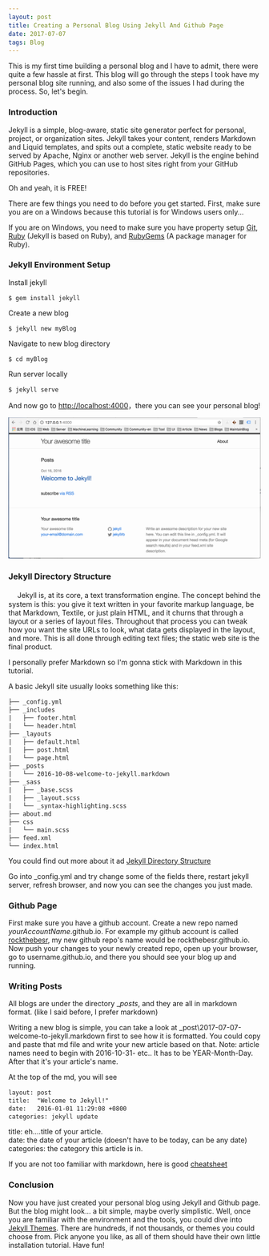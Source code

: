 ```yaml
---
layout: post
title: Creating a Personal Blog Using Jekyll And Github Page
date: 2017-07-07
tags: Blog   
---
```


This is my first time building a personal blog and I have to admit, there were quite a few hassle at first. This blog will go through the steps I took have my personal blog site running, and also some of the issues I had during the process. So, let's begin. 

### Introduction

Jekyll is a simple, blog-aware, static site generator perfect for personal, project, or organization sites. 
Jekyll takes your content, renders Markdown and Liquid templates, and spits out a complete, static website ready to be served by Apache, Nginx or another web server. Jekyll is the engine behind GitHub Pages, which you can use to host sites right from your GitHub repositories.

Oh and yeah, it is FREE!

There are few things you need to do before you get started. First, make sure you are on a Windows because this tutorial is for Windows users only...

If you are on Windows, you need to make sure you have property setup [Git](https://git-scm.com/downloads), [Ruby](http://www.ruby-lang.org/en/downloads/) (Jekyll is based on Ruby), and [RubyGems](http://rubygems.org/pages/download) (A package manager for Ruby).

### Jekyll Environment Setup

Install jekyll

```     
$ gem install jekyll     
```    

Create a new blog

```    
$ jekyll new myBlog    
```   

Navigate to new blog directory

```
$ cd myBlog  
```

Run server locally

```
$ jekyll serve
```

And now go to <http://localhost:4000>，there you can see your personal blog!

![](/images/posts/jekyll/image1.png)

### Jekyll Directory Structure
　
Jekyll is, at its core, a text transformation engine. The concept behind the system is this: you give it text written in your favorite markup language, be that Markdown, Textile, or just plain HTML, and it churns that through a layout or a series of layout files. Throughout that process you can tweak how you want the site URLs to look, what data gets displayed in the layout, and more. This is all done through editing text files; the static web site is the final product.

I personally prefer Markdown so I'm gonna stick with Markdown in this tutorial. 

A basic Jekyll site usually looks something like this:


    ├── _config.yml
    ├── _includes
    |   ├── footer.html
    |   └── header.html
    ├── _layouts
    |   ├── default.html
    |   ├── post.html
    |   └── page.html
    ├── _posts
    |   └── 2016-10-08-welcome-to-jekyll.markdown
    ├── _sass
    |   ├── _base.scss
    |   ├── _layout.scss
    |   └── _syntax-highlighting.scss
    ├── about.md
    ├── css
    |   └── main.scss
    ├── feed.xml
    └── index.html


You could find out more about it ad [Jekyll Directory Structure](https://jekyllrb.com/docs/structure/) 

Go into _config.yml and try change some of the fields there, restart jekyll server, refresh browser, and now you can see the changes you just made.

### Github Page

First make sure you have a github account. Create a new repo named _yourAccountName_.github.io. For example my github account is called [rockthebesr](https://github.com/rockthebesr), my new github repo's name would be rockthebesr.github.io. Now push your changes to your newly created repo, open up your browser, go to username.github.io, and there you should see your blog up and running.

### Writing Posts

All blogs are under the directory __posts_, and they are all in markdown format. (like I said before, I prefer markdown)

Writing a new blog is simple, you can take a look at _post\2017-07-07-welcome-to-jekyll.markdown first to see how it is formatted. You could copy and paste that md file and write your new article based on that. Note: article names need to begin with 2016-10-31- etc.. It has to be YEAR-Month-Day. After that it's your article's name. 

At the top of the md, you will see 


    layout: post
    title:  "Welcome to Jekyll!"
    date:   2016-01-01 11:29:08 +0800
    categories: jekyll update


title: eh....title of your article.                    
date:  the date of your article (doesn't have to be today, can be any date)                        
categories: the category this article is in. 

If you are not too familiar with markdown, here is good [cheatsheet](https://github.com/adam-p/markdown-here/wiki/Markdown-Cheatsheet)    

### Conclusion

Now you have just created your personal blog using Jekyll and Github page. But the blog might look... a bit simple, maybe overly simplistic. Well, once you are familiar with the environment and the tools, you could dive into [Jekyll Themes](http://jekyllthemes.org/). There are hundreds, if not thousands, or themes you could choose from. Pick anyone you like, as all of them should have their own little installation tutorial. Have fun!







